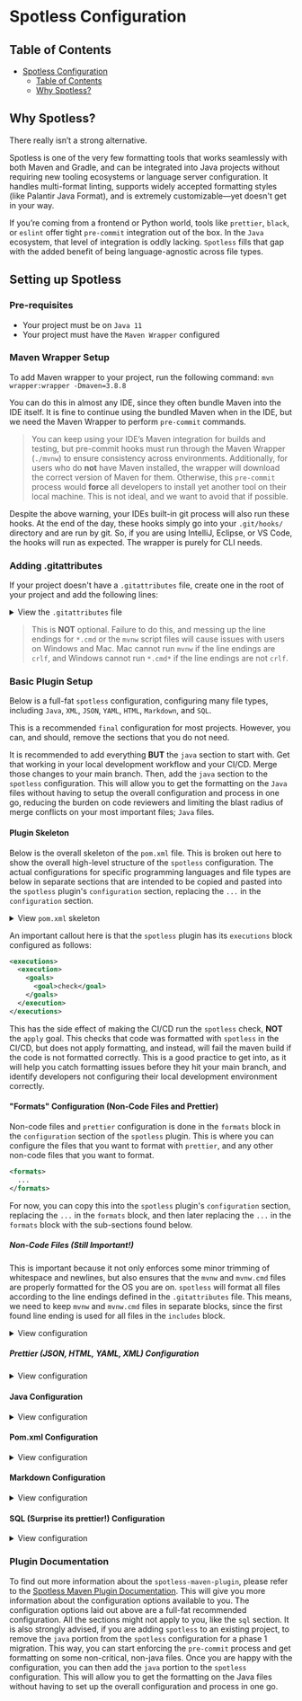 # Spotless Configuration

## Table of Contents

- [Spotless Configuration](#spotless-configuration)
  - [Table of Contents](#table-of-contents)
  - [Why Spotless?](#why-spotless)

## Why Spotless?

There really isn’t a strong alternative.

Spotless is one of the very few formatting tools that works seamlessly with both Maven and Gradle, and can be integrated into Java projects without requiring new tooling ecosystems or language server configuration. It handles multi-format linting, supports widely accepted formatting styles (like Palantir Java Format), and is extremely customizable—yet doesn't get in your way.

If you’re coming from a frontend or Python world, tools like `prettier`, `black`, or `eslint` offer tight `pre-commit` integration out of the box. In the `Java` ecosystem, that level of integration is oddly lacking. `Spotless` fills that gap with the added benefit of being language-agnostic across file types.

## Setting up Spotless

### Pre-requisites

- Your project must be on `Java 11`
- Your project must have the `Maven Wrapper` configured

### Maven Wrapper Setup

To add Maven wrapper to your project, run the following command: `mvn wrapper:wrapper -Dmaven=3.8.8`

You can do this in almost any IDE, since they often bundle Maven into the IDE itself. It is fine to continue using the bundled Maven when in the IDE, but we need the Maven Wrapper to perform `pre-commit` commands.

> You can keep using your IDE’s Maven integration for builds and testing, but pre-commit hooks must run through the Maven Wrapper (`./mvnw`) to ensure consistency across environments. Additionally, for users who do **not** have Maven installed, the wrapper will download the correct version of Maven for them. Otherwise, this `pre-commit` process would **force** all developers to install yet another tool on their local machine. This is not ideal, and we want to avoid that if possible.

Despite the above warning, your IDEs built-in git process will also run these hooks. At the end of the day, these hooks simply go into your `.git/hooks/` directory and are run by git. So, if you are using IntelliJ, Eclipse, or VS Code, the hooks will run as expected. The wrapper is purely for CLI needs.

### Adding .gitattributes

If your project doesn't have a `.gitattributes` file, create one in the root of your project and add the following lines:

<!-- markdownlint-disable-next-line MD033 -->
<details><summary>View the <code>.gitattributes</code> file</summary>

```gitattributes
/mvnw text eol=lf
*.cmd text eol=crlf
# Add other files here before the * text=auto
# *.png binary
# * text=auto should be the last line in the file
* text=auto
```

</details>

> This is **NOT** optional. Failure to do this, and messing up the line endings for `*.cmd` or the `mvnw` script files will cause issues with users on Windows and Mac. Mac cannot run `mvnw` if the line endings are `crlf`, and Windows cannot run `*.cmd*` if the line endings are not `crlf`.

### Basic Plugin Setup

Below is a full-fat `spotless` configuration, configuring many file types, including `Java`, `XML`, `JSON`, `YAML`, `HTML`, `Markdown`, and `SQL`.

This is a recommended `final` configuration for most projects. However, you can, and should, remove the sections that you do not need.

It is recommended to add everything **BUT** the `java` section to start with. Get that working in your local development workflow and your CI/CD. Merge those changes to your main branch. Then, add the `java` section to the `spotless` configuration. This will allow you to get the formatting on the `Java` files without having to setup the overall configuration and process in one go, reducing the burden on code reviewers and limiting the blast radius of merge conflicts on your most important files; `Java` files.

#### Plugin Skeleton

Below is the overall skeleton of the `pom.xml` file. This is broken out here to show the overall high-level structure of the `spotless` configuration. The actual configurations for specific programming languages and file types are below in separate sections that are intended to be copied and pasted into the `spotless` plugin's `configuration` section, replacing the `...` in the `configuration` section.

<!-- markdownlint-disable-next-line MD033 -->
<details><summary>View <code>pom.xml</code> skeleton</summary>

```xml
<project>
  <properties>
    <cleanthat.version>2.20</cleanthat.version>
    <!-- Replace with correct version, but minimum required is 11 -->
    <java.version>11</java.version>
    <palantir-java-format.version>2.63.0</palantir-java-format.version>
    <spotless.version>2.44.4</spotless.version>
  </properties>
  <dependencyManagement>
    <dependencies>
      <!-- We add them here because this lets us get dependabot updates for palantir-java-format and cleanthat -->
      <dependency>
        <groupId>com.palantir.javaformat</groupId>
        <artifactId>palantir-java-format</artifactId>
        <version>${palantir-java-format.version}</version>
      </dependency>
      <dependency>
        <groupId>io.github.solven-eu.cleanthat</groupId>
        <artifactId>spotless</artifactId>
        <version>${cleanthat.version}</version>
      </dependency>
    </dependencies>
  </dependencyManagement>
  <build>
    <plugins>
      <plugin>
        <groupId>com.diffplug.spotless</groupId>
        <artifactId>spotless-maven-plugin</artifactId>
        <version>${spotless.version}</version>
        <configuration>
          ...
        </configuration>
        <executions>
          <execution>
            <goals>
              <goal>check</goal>
            </goals>
          </execution>
        </executions>
      </plugin>
    </plugins>
  </build>
</project>
```

</details>

An important callout here is that the `spotless` plugin has its `executions` block configured as follows:

```xml
<executions>
  <execution>
    <goals>
      <goal>check</goal>
    </goals>
  </execution>
</executions>
```

This has the side effect of making the CI/CD run the `spotless` check, **NOT** the `apply` goal. This checks that code was formatted with `spotless` in the CI/CD, but does not apply formatting, and instead, will fail the maven build if the code is not formatted correctly. This is a good practice to get into, as it will help you catch formatting issues before they hit your main branch, and identify developers not configuring their local development environment correctly.

#### "Formats" Configuration (Non-Code Files and Prettier)

Non-code files and `prettier` configuration is done in the `formats` block in the `configuration` section of the `spotless` plugin. This is where you can configure the files that you want to format with `prettier`, and any other non-code files that you want to format.

```xml
<formats>
  ...
</formats>
```

For now, you can copy this into the `spotless` plugin's `configuration` section, replacing the `...` in the `formats` block, and then later replacing the `...` in the `formats` block with the sub-sections found below.

##### Non-Code Files (Still Important!)

This is important because it not only enforces some minor trimming of whitespace and newlines, but also ensures that the `mvnw` and `mvnw.cmd` files are properly formatted for the OS you are on. `spotless` will format all files according to the line endings defined in the `.gitattributes` file. This means, we need to keep `mvnw` and `mvnw.cmd` files in separate blocks, since the first found line ending is used for all files in the `includes` block.

<!-- markdownlint-disable-next-line MD033 -->
<details><summary>View configuration</summary>

```xml
<format>
  <includes>
    <include>.mvn/wrapper/maven-wrapper.properties</include>
    <include>.gitattributes</include>
    <include>.gitignore</include>
    <include>.gitmodules</include>
    <include>lombok.config</include>
    <include>mvnw</include>
  </includes>
  <trimTrailingWhitespace/>
  <endWithNewline/>
</format>
<format>
  <includes>
    <!-- This is separate to enforce proper line endings. See the Maven Wrapper Setup section for more information -->
    <!-- Delete these comments when adding to your project -->
    <include>mvnw.cmd</include>
  </includes>
  <trimTrailingWhitespace/>
  <endWithNewline/>
</format>
```

</details>

##### Prettier (JSON, HTML, YAML, XML) Configuration

<!-- markdownlint-disable-next-line MD033 -->
<details><summary>View configuration</summary>

```xml
<format>
  <includes>
    <include>.github/**/*.yml</include>
    <include>.mvn/**/*.xml</include>
    <include>.vscode/**/*.json</include>
    <include>src/**/*.json</include>
    <include>src/**/*.html</include>
    <include>src/**/*.xml</include>
    <include>src/**/*.yaml</include>
    <include>src/**/*.yml</include>
    <include>.prettierrc</include>
    <include>compose.yml</include>
    <include>compose.yaml</include>
  </includes>
  <prettier>
    <npmInstallCache>true</npmInstallCache>
    <devDependencyProperties>
      <property>
        <name>prettier</name>
        <value>^3</value>
      </property>
      <property>
        <name>@prettier/plugin-xml</name>
        <value>^3</value>
      </property>
    </devDependencyProperties>
    <config>
      <printWidth>120</printWidth>
      <xmlSelfClosingSpace>false</xmlSelfClosingSpace>
      <xmlSortAttributesByKey>true</xmlSortAttributesByKey>
      <!-- The STRICT sensitivity here is REALLY important. DO NOT CHANGE UNLESS YOU KNOW WHAT YOU ARE DOING AND THE IMPLICATIONS CHANGING IT MEANS -->
      <xmlWhitespaceSensitivity>strict</xmlWhitespaceSensitivity>
      <plugins>@prettier/plugin-xml</plugins>
    </config>
  </prettier>
  <trimTrailingWhitespace/>
  <endWithNewline/>
</format>
```

</details>

#### Java Configuration

<!-- markdownlint-disable-next-line MD033 -->
<details><summary>View configuration</summary>

```xml
<java>
  <includes>
    <include>src/main/java/**/*.java</include>
    <include>src/test/java/**/*.java</include>
  </includes>
  <cleanthat>
    <version>${cleanthat.version}</version>
    <mutators>
      <mutator>SafeAndConsensual</mutator>
      <mutator>SafeButNotConsensual</mutator>
    </mutators>
  </cleanthat>
  <palantirJavaFormat>
    <version>${palantir-java-format.version}</version>
    <style>PALANTIR</style>
    <formatJavadoc>true</formatJavadoc>
  </palantirJavaFormat>
  <formatAnnotations/>
  <removeUnusedImports/>
  <importOrder/>
  <trimTrailingWhitespace/>
  <endWithNewline/>
</java>
```

</details>

#### Pom.xml Configuration

<!-- markdownlint-disable-next-line MD033 -->
<details><summary>View configuration</summary>

```xml
<pom>
  <includes>
    <include>pom.xml</include>
  </includes>
  <sortPom>
    <expandEmptyElements>false</expandEmptyElements>
    <lineSeparator>\n</lineSeparator>
    <keepBlankLines>false</keepBlankLines>
    <sortDependencies>scope,groupId,artifactId</sortDependencies>
    <sortDependencyExclusions>groupId,artifactId</sortDependencyExclusions>
    <sortDependencyManagement>scope,groupId,artifactId</sortDependencyManagement>
    <sortPlugins>groupId,artifactId</sortPlugins>
    <sortProperties>true</sortProperties>
  </sortPom>
  <trimTrailingWhitespace/>
  <endWithNewline/>
</pom>
```

</details>

#### Markdown Configuration

<!-- markdownlint-disable-next-line MD033 -->
<details><summary>View configuration</summary>

```xml
<markdown>
  <includes>
    <include>**/*.md</include>
  </includes>
  <excludes>
    <!-- You NEED to exclude the submodule files -->
    <exclude>.hooks/**/*.md</exclude>
    <exclude>target/**/*.md</exclude>
  </excludes>
  <flexmark/>
  <trimTrailingWhitespace/>
  <endWithNewline/>
</markdown>
```

</details>

#### SQL (Surprise its prettier!) Configuration

<!-- markdownlint-disable-next-line MD033 -->
<details><summary>View configuration</summary>

```xml
<sql>
  <includes>
    <include>src/**/*.sql</include>
  </includes>
  <prettier>
    <npmInstallCache>true</npmInstallCache>
    <devDependencyProperties>
      <property>
        <name>prettier</name>
        <value>^3</value>
      </property>
      <property>
        <name>prettier-plugin-sql</name>
        <value>~0.18</value>
      </property>
    </devDependencyProperties>
    <config>
      <printWidth>120</printWidth>
      <plugins>prettier-plugin-sql</plugins>
    </config>
  </prettier>
</sql>
```

</details>

### Plugin Documentation

To find out more information about the `spotless-maven-plugin`, please refer to the [Spotless Maven Plugin Documentation](https://github.com/diffplug/spotless/blob/main/plugin-maven/README.md). This will give you more information about the configuration options available to you. The configuration options laid out above are a full-fat recommended configuration. All the sections might not apply to you, like the `sql` section. It is also strongly advised, if you are adding `spotless` to an existing project, to remove the `java` portion from the `spotless` configuration for a phase 1 migration. This way, you can start enforcing the `pre-commit` process and get formatting on some non-critical, non-java files. Once you are happy with the configuration, you can then add the `java` portion to the `spotless` configuration. This will allow you to get the formatting on the Java files without having to set up the overall configuration and process in one go.
